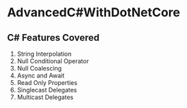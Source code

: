 # AdvancedC#WithDotNetCore

## C# Features Covered
 1. String Interpolation  
 2. Null Conditional Operator
 3. Null Coalescing
 4. Async and Await 
 5. Read Only Properties
 6. Singlecast Delegates
 7. Multicast Delegates
